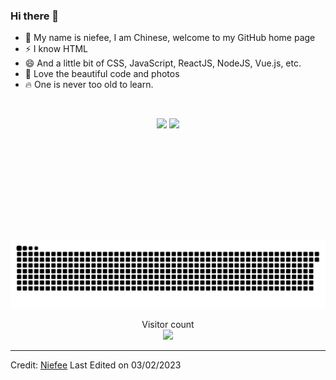 ### Hi there 👋

- 🌱 My name is niefee, I am Chinese, welcome to my GitHub home page
- ⚡ I know HTML
- 😄 And a little bit of CSS, JavaScript, ReactJS, NodeJS, Vue.js, etc.
- 💖 Love the beautiful code and photos
- 🔥 One is never too old to learn.

<br/>

<p align="center" style="height: 180px;">
    <img style="height:10rem" src="https://github-readme-stats.vercel.app/api?username=Niefee&bg_color=30,e96443,904e95&title_color=fff&text_color=fff&show_icons=true&theme=radical" />
    <img style="height:10rem;" src="https://github-readme-streak-stats.herokuapp.com/?user=Niefee&theme=radical&show_icons=true&border=e4e2e2" />
</p>

<div align="center">
    <picture align="center">
      <source media="(prefers-color-scheme: dark)" srcset="https://raw.githubusercontent.com/Niefee/niefee/master/assets/github-contribution-grid-snake.svg">
      <source media="(prefers-color-scheme: light)" srcset="https://raw.githubusercontent.com/Niefee/niefee/master/assets/github-contribution-grid-snake.svg">
      <img alt="github contribution grid snake animation" src="https://raw.githubusercontent.com/Niefee/niefee/master/assets/github-contribution-grid-snake.svg">
    </picture>
</div>


<p align="center"> 
  <div align="center">Visitor count</div>
  <div align="center">
    <img src="https://profile-counter.glitch.me/Niefee/count.svg"/>
  </div> 
</p>

------

Credit: [Niefee](https://github.com/Niefee)
Last Edited on 03/02/2023
